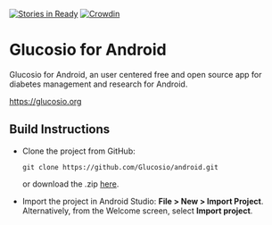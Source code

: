 [![Stories in Ready](https://badge.waffle.io/Glucosio/android.png?label=ready&title=Ready)](https://waffle.io/Glucosio/android)
[![Crowdin](https://d322cqt584bo4o.cloudfront.net/glucosio/localized.png)](https://crowdin.com/project/glucosio)
# Glucosio for Android
Glucosio for Android, an user centered free and open source app for diabetes management and research for Android.

 https://glucosio.org
 
## Build Instructions
 
- Clone the project from GitHub: 
   ```
   git clone https://github.com/Glucosio/android.git
   ```
   or download the .zip [here](https://github.com/Glucosio/android/archive/master.zip).

- Import the project in Android Studio: **File > New > Import Project**.
  Alternatively, from the Welcome screen, select **Import project**.




